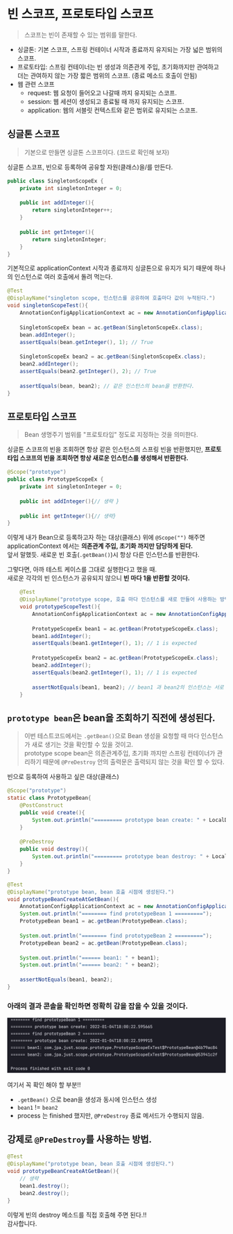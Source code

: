 # 빈 스코프, 프로토타입 스코프
> 스코프는 빈이 존재할 수 있는 범위를 말한다.

* 싱글톤: 기본 스코프, 스프링 컨테이너 시작과 종료까지 유지되는 가장 넓은 범위의 스코프.
* 프로토타입: 스프링 컨테이너는 빈 생성과 의존관게 주입, 초기화까지만 관여하고 더는 관여하지 않는 가장 짧은 범위의 스코프. (종료 메소드 호출이 안됨)
* 웹 관련 스코프
  * request: 웹 요청이 들어오고 나갈때 까지 유지되는 스코프.
  * session: 웹 세션이 생성되고 종료될 때 까지 유지되는 스코프.
  * application: 웹의 서블릿 컨텍스트와 같은 범위로 유지되는 스코프.

## 싱글톤 스코프
> 기본으로 만들면 싱글톤 스코프이다. (코드로 확인해 보자)

싱글톤 스코프, 빈으로 등록하여 공유할 자원(클래스)을/를 만든다.
```java
public class SingletonScopeEx {
    private int singletonInteger = 0;

    public int addInteger(){
        return singletonInteger++;
    }

    public int getInteger(){
        return singletonInteger;
    }
}
```

기본적으로 applicationContext 시작과 종료까지 싱글톤으로 유지가 되기 때문에 하나의 인스턴스로 여러 호출에서 돌려 먹는다.
```java
@Test
@DisplayName("singleton scope, 인스턴스를 공유하여 호출마다 값이 누적된다.")
void singletonScopeTest(){
    AnnotationConfigApplicationContext ac = new AnnotationConfigApplicationContext(SingletonScopeEx.class);

    SingletonScopeEx bean = ac.getBean(SingletonScopeEx.class);
    bean.addInteger();
    assertEquals(bean.getInteger(), 1); // True

    SingletonScopeEx bean2 = ac.getBean(SingletonScopeEx.class);
    bean2.addInteger();
    assertEquals(bean2.getInteger(), 2); // True

    assertEquals(bean, bean2); // 같은 인스턴스의 bean을 반환한다.
}
```

## 프로토타입 스코프
> Bean 생명주기 범위를 "프로토타입" 정도로 지정하는 것을 의미한다.

싱글톤 스코프의 빈을 조회하면 항상 같은 인스턴스의 스프링 빈을 반환했지만, **프로토타입 스코프의 빈을 조회하면 항상 새로운 인스턴스를 생성해서 반환한다.**

```java
@Scope("prototype")
public class PrototypeScopeEx {
    private int singletonInteger = 0;

    public int addInteger(){// 생략 }

    public int getInteger(){// 생략}
}
```

이렇게 내가 Bean으로 등록하고자 하는 대상(클래스) 위에 `@Scope("")` 해주면 applicationContext 에서는 **의존관계 주입, 초기화 까지만 담당하게 된다.**  
앞서 말했듯. 새로운 빈 호출(`.getBean()`)시 항상 다른 인스턴스를 반환한다.  

그렇다면, 아까 테스트 케이스를 그대로 실행한다고 했을 때.  
새로운 각각의 빈 인스턴스가 공유되지 않으니 **빈 마다 1을 반환할 것이다.**

```java
    @Test
    @DisplayName("prototype scope, 호출 마다 인스턴스를 새로 만들어 사용하는 방법")
    void prototypeScopeTest(){
        AnnotationConfigApplicationContext ac = new AnnotationConfigApplicationContext(PrototypeScopeEx.class);

        PrototypeScopeEx bean1 = ac.getBean(PrototypeScopeEx.class);
        bean1.addInteger();
        assertEquals(bean1.getInteger(), 1); // 1 is expected

        PrototypeScopeEx bean2 = ac.getBean(PrototypeScopeEx.class);
        bean2.addInteger();
        assertEquals(bean2.getInteger(), 1); // 1 is expected

        assertNotEquals(bean1, bean2); // bean1 과 bean2의 인스턴스는 서로 다르다.
    }
```

## `prototype bean`은 bean을 조회하기 직전에 생성된다.

> 이번 테스트코드에서는 `.getBean()`으로 Bean 생성을 요청할 때 마다 인스턴스가 새로 생기는 것을 확인할 수 있을 것이고.  
> prototype scope bean은 의존관계주입, 초기화 까지만 스프링 컨테이너가 관리하기 때문에 `@PreDestroy` 안의 출력문은 출력되지 않는 것을 확인 할 수 있다.

빈으로 등록하여 사용하고 싶은 대상(클래스)
```java
@Scope("prototype")
static class PrototypeBean{
    @PostConstruct
    public void create(){
        System.out.println("========= prototype bean create: " + LocalDateTime.now());
    }

    @PreDestroy
    public void destroy(){
        System.out.println("========= prototype bean destroy: " + LocalDateTime.now());
    }
}
```

```java
@Test
@DisplayName("prototype bean, bean 호출 시점에 생성된다.")
void prototypeBeanCreateAtGetBean(){
    AnnotationConfigApplicationContext ac = new AnnotationConfigApplicationContext(PrototypeBean.class);
    System.out.println("======== find prototypeBean 1 =========");
    PrototypeBean bean1 = ac.getBean(PrototypeBean.class);

    System.out.println("======== find prototypeBean 2 =========");
    PrototypeBean bean2 = ac.getBean(PrototypeBean.class);

    System.out.println("====== bean1: " + bean1);
    System.out.println("====== bean2: " + bean2);

    assertNotEquals(bean1, bean2);
}
```

### 아래의 결과 콘솔을 확인하면 정확히 감을 잡을 수 있을 것이다.

<img src="../../img/prototype-bean-life-cycle.png" width="800px">

여기서 꼭 확인 해야 할 부분!!
* `.getBean()` 으로 bean을 생성과 동시에 인스턴스 생성
* `bean1` != `bean2`
* process 는 finished 했지만, `@PreDestroy` 종료 메서드가 수행되지 않음.

## 강제로 `@PreDestroy`를 사용하는 방법.

```java
@Test
@DisplayName("prototype bean, bean 호출 시점에 생성된다.")
void prototypeBeanCreateAtGetBean(){
    // 생략
    bean1.destroy();
    bean2.destroy();
}
```

이렇게 빈의 destroy 메소드를 직접 호출해 주면 된다.!!  
감사합니다.